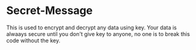 # Secret-Message
This is used to encrypt and decrypt any data using key.
Your data is alwaays secure until you don't give key to anyone, no one is to break this code without the key.

